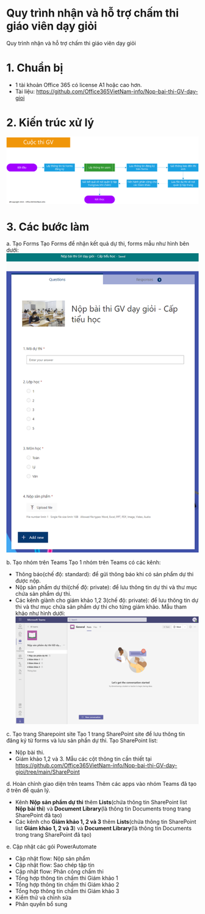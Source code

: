 # Quy trình nhận và hỗ trợ chấm thi giáo viên dạy giỏi
Quy trình nhận và hỗ trợ chấm thi giáo viên dạy giỏi

# 1. Chuẩn bị
- 1 tài khoản Office 365 có license A1 hoặc cao hơn.
- Tài liệu: https://github.com/Office365VietNam-info/Nop-bai-thi-GV-day-gioi

# 2. Kiến trúc xử lý
![alt text](https://github.com/Office365VietNam-info/Nop-bai-thi-GV-day-gioi/blob/main/Architecture/Architecture.png?raw=true)

# 3. Các bước làm
a. Tạo Forms
Tạo Forms để nhận kết quả dự thi, forms mẫu như hình bên dưới:
![alt text](https://github.com/Office365VietNam-info/Nop-bai-thi-GV-day-gioi/blob/main/Images/Forms%20mau.png?raw=true)

b. Tạo nhóm trên Teams
Tạo 1 nhóm trên Teams có các kênh:
- Thông báo(chế độ: standard): để gửi thông báo khi có sản phẩm dự thi được nộp.
- Nộp sản phẩm dự thi(chế độ: private): để lưu thông tin dự thi và thư mục chứa sản phẩm dự thi.
- Các kênh giành cho giám khảo 1,2 3(chế độ: private): để lưu thông tin dự thi và thư mục chứa sản phẩm dự thi cho từng giám khảo.
Mẫu tham khảo như hình dưới:
![alt text](https://github.com/Office365VietNam-info/Nop-bai-thi-GV-day-gioi/blob/main/Images/Teams.png?raw=true)

c. Tạo trang Sharepoint site
Tạo 1 trang SharePoint site để lưu thông tin đăng ký từ forms và lưu sản phẩn dự thi.
Tạo SharePoint list: 
- Nộp bài thi.
- Giám khảo 1,2 và 3.
Mẫu các cột thông tin cần thiết tại https://github.com/Office365VietNam-info/Nop-bai-thi-GV-day-gioi/tree/main/SharePoint

d. Hoàn chỉnh giao diện trên teams
Thêm các apps vào nhóm Teams đã tạo ở trên để quản lý.
- Kênh **Nộp sản phẩm dự thi** thêm **Lists**(chứa thông tin SharePoint list **Nộp bài thi**) và **Document Library**(là thông tin Documents trong trang SharePoint đã tạo)
- Các kênh cho **Giám khảo 1, 2 và 3** thêm **Lists**(chứa thông tin SharePoint list **Giám khảo 1, 2 và 3**) và **Document Library**(là thông tin Documents trong trang SharePoint đã tạo)

e. Cập nhật các gói PowerAutomate
- Cập nhật flow: Nộp sản phẩm
- Cập nhật flow: Sao chép tập tin
- Cập nhật flow: Phân công chấm thi
- Tổng hợp thông tin chấm thi Giám khảo 1
- Tổng hợp thông tin chấm thi Giám khảo 2
- Tổng hợp thông tin chấm thi Giám khảo 3
- Kiểm thử và chỉnh sửa
- Phân quyền bổ sung
